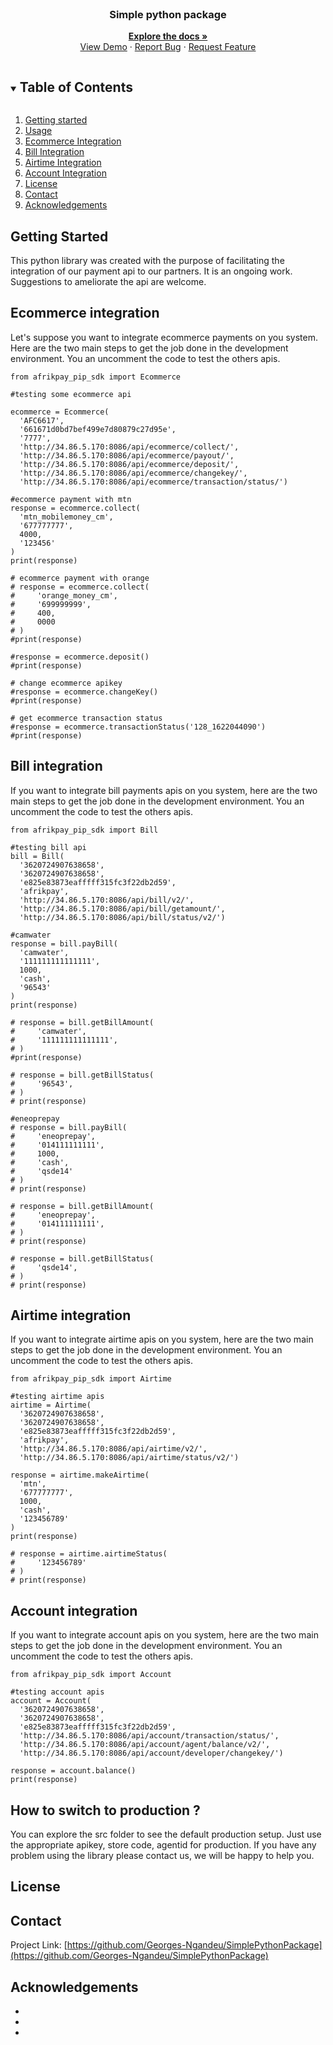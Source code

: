 <!-- PROJECT LOGO -->
<br />
<p align="center">
  <h3 align="center">Simple python package</h3>
  <p align="center">
    <a href="https://github.com/Georges-Ngandeu/SimplePythonPackage"><strong>Explore the docs »</strong></a>
    <br />
    <a href="https://github.com/Georges-Ngandeu/SimplePythonPackage">View Demo</a>
    ·
    <a href="https://github.com/Georges-Ngandeu/SimplePythonPackage">Report Bug</a>
    ·
    <a href="https://github.com/Georges-Ngandeu/SimplePythonPackage">Request Feature</a>
  </p>
</p>

<!-- TABLE OF CONTENTS -->
<details open="open">
  <summary><h2 style="display: inline-block">Table of Contents</h2></summary>
  <ol>
    <li><a href="#getting">Getting started</a></li>
    <li><a href="#usage">Usage</a></li>
    <li><a href="#license">Ecommerce Integration</a></li>
    <li><a href="#license">Bill Integration</a></li>
    <li><a href="#license">Airtime Integration</a></li>
    <li><a href="#license">Account Integration</a></li>
    <li><a href="#contact">License</a></li>
    <li><a href="#contact">Contact</a></li>
    <li><a href="#acknowledgements">Acknowledgements</a></li>
  </ol>
</details>


<!-- GETTING STARTED -->
## Getting Started
This python library was created with the purpose of facilitating the integration of our payment api to our partners. It is an ongoing work. Suggestions to ameliorate the api are welcome. 
<!-- USAGE EXAMPLES -->
## Ecommerce integration
Let's suppose you want to integrate ecommerce payments on you system. Here are the two main steps to get the job done in the development environment.
You an uncomment the code to test the others apis. 
```
from afrikpay_pip_sdk import Ecommerce

#testing some ecommerce api

ecommerce = Ecommerce(
  'AFC6617',
  '661671d0bd7bef499e7d80879c27d95e',
  '7777',
  'http://34.86.5.170:8086/api/ecommerce/collect/',
  'http://34.86.5.170:8086/api/ecommerce/payout/',
  'http://34.86.5.170:8086/api/ecommerce/deposit/',
  'http://34.86.5.170:8086/api/ecommerce/changekey/',
  'http://34.86.5.170:8086/api/ecommerce/transaction/status/')

#ecommerce payment with mtn
response = ecommerce.collect(
  'mtn_mobilemoney_cm',
  '677777777',
  4000,
  '123456'
)
print(response)

# ecommerce payment with orange
# response = ecommerce.collect(
#     'orange_money_cm',
#     '699999999',
#     400,
#     0000
# )
#print(response)

#response = ecommerce.deposit()
#print(response)

# change ecommerce apikey
#response = ecommerce.changeKey()
#print(response)

# get ecommerce transaction status
#response = ecommerce.transactionStatus('128_1622044090')
#print(response)

```
## Bill integration
If you want to integrate bill payments apis on you system, here are the two main steps to get the job done in the development environment. You an uncomment the code to test the others apis.
```
from afrikpay_pip_sdk import Bill

#testing bill api
bill = Bill(
  '3620724907638658',
  '3620724907638658',
  'e825e83873eafffff315fc3f22db2d59',
  'afrikpay',
  'http://34.86.5.170:8086/api/bill/v2/',
  'http://34.86.5.170:8086/api/bill/getamount/',
  'http://34.86.5.170:8086/api/bill/status/v2/')

#camwater
response = bill.payBill(
  'camwater',
  '111111111111111',
  1000,
  'cash',
  '96543'
)
print(response)

# response = bill.getBillAmount(
#     'camwater',
#     '111111111111111',
# )
#print(response)

# response = bill.getBillStatus(
#     '96543',
# )
# print(response)

#eneoprepay
# response = bill.payBill(
#     'eneoprepay',
#     '014111111111',
#     1000,
#     'cash',
#     'qsde14'
# )
# print(response)

# response = bill.getBillAmount(
#     'eneoprepay',
#     '014111111111',
# )
# print(response)

# response = bill.getBillStatus(
#     'qsde14',
# )
# print(response)
```
## Airtime integration
If you want to integrate airtime apis on you system, here are the two main steps to get the job done in the development environment. You an uncomment the code to test the others apis.
```
from afrikpay_pip_sdk import Airtime

#testing airtime apis
airtime = Airtime(
  '3620724907638658',
  '3620724907638658',
  'e825e83873eafffff315fc3f22db2d59',
  'afrikpay',
  'http://34.86.5.170:8086/api/airtime/v2/',
  'http://34.86.5.170:8086/api/airtime/status/v2/')

response = airtime.makeAirtime(
  'mtn',
  '677777777',
  1000,
  'cash',
  '123456789'
)
print(response)

# response = airtime.airtimeStatus(
#     '123456789'
# )
# print(response)
```
## Account integration
If you want to integrate account apis on you system, here are the two main steps to get the job done in the development environment. You an uncomment the code to test the others apis.
```
from afrikpay_pip_sdk import Account

#testing account apis
account = Account(
  '3620724907638658',
  '3620724907638658',
  'e825e83873eafffff315fc3f22db2d59',
  'http://34.86.5.170:8086/api/account/transaction/status/',
  'http://34.86.5.170:8086/api/account/agent/balance/v2/',
  'http://34.86.5.170:8086/api/account/developer/changekey/')

response = account.balance()
print(response)
```
## How to switch to production ?
You can explore the src folder to see the default production setup. Just use the appropriate apikey, store code, agentid for production. If you have any problem using the library please contact us, we will be happy to help you. 
<!-- LICENSE -->
## License

<!-- CONTACT -->
## Contact

Project Link: [https://github.com/Georges-Ngandeu/SimplePythonPackage](https://github.com/Georges-Ngandeu/SimplePythonPackage)

<!-- ACKNOWLEDGEMENTS -->
## Acknowledgements

* []()
* []()
* []()

<!-- MARKDOWN LINKS & IMAGES -->
<!-- https://www.markdownguide.org/basic-syntax/#reference-style-links -->
[contributors-shield]: https://img.shields.io/github/contributors/github_username/repo.svg?style=for-the-badge
[contributors-url]: https://github.com/github_username/repo/graphs/contributors
[forks-shield]: https://img.shields.io/github/forks/github_username/repo.svg?style=for-the-badge
[forks-url]: https://github.com/github_username/repo/network/members
[stars-shield]: https://img.shields.io/github/stars/github_username/repo.svg?style=for-the-badge
[stars-url]: https://github.com/github_username/repo/stargazers
[issues-shield]: https://img.shields.io/github/issues/github_username/repo.svg?style=for-the-badge
[issues-url]: https://github.com/github_username/repo/issues
[license-shield]: https://img.shields.io/github/license/github_username/repo.svg?style=for-the-badge
[license-url]: https://github.com/github_username/repo/blob/master/LICENSE.txt
[linkedin-shield]: https://img.shields.io/badge/-LinkedIn-black.svg?style=for-the-badge&logo=linkedin&colorB=555
[linkedin-url]: https://linkedin.com/in/github_username